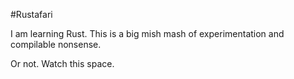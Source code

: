#Rustafari

I am learning Rust. This is a big mish mash of experimentation and compilable nonsense.

Or not. Watch this space.
